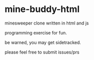 # mine-buddy-html
minesweeper clone written in html and js

programming exercise for fun.

be warned, you may get sidetracked.

please feel free to submit issues/prs
